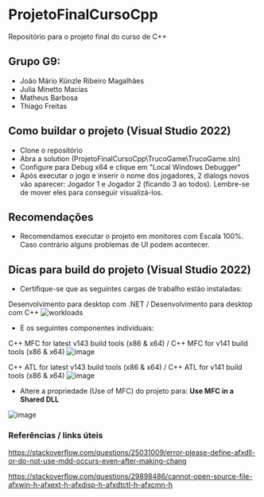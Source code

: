# ProjetoFinalCursoCpp
Repositório para o projeto final do curso de C++

## Grupo G9:
- João Mário Künzle Ribeiro Magalhães
- Julia Minetto Macias
- Matheus Barbosa
- Thiago Freitas

## Como buildar o projeto (Visual Studio 2022)
* Clone o repositório
* Abra a solution (ProjetoFinalCursoCpp\TrucoGame\TrucoGame.sln)
* Configure para Debug x64 e clique em "Local Windows Debugger"
* Após executar o jogo e inserir o nome dos jogadores, 2 dialogs novos vão aparecer: Jogador 1 e Jogador 2 (ficando 3 ao todos). Lembre-se de mover eles para conseguir visualizá-los. 

 ## Recomendações
 * Recomendamos executar o projeto em monitores com Escala 100%. Caso contrário alguns problemas de UI podem acontecer.

## Dicas para build do projeto (Visual Studio 2022)
* Certifique-se que as seguintes cargas de trabalho estão instaladas:

Desenvolvimento para desktop com .NET / Desenvolvimento para desktop com C++
![workloads](https://github.com/joaomariok/ProjetoFinalCursoCpp/assets/65927068/eaa41de0-5d81-4611-b4d1-8961887b86f6)

* E os seguintes componentes individuais:

C++ MFC for latest v143 build tools (x86 & x64) / C++ MFC for v141 build tools (x86 & x64)
![image](https://github.com/joaomariok/ProjetoFinalCursoCpp/assets/65927068/6065e6db-d6bf-4b01-84ae-752a60bad366)

C++ ATL for latest v143 build tools (x86 & x64) / C++ ATL for v141 build tools (x86 & x64)
![image](https://github.com/joaomariok/ProjetoFinalCursoCpp/assets/65927068/1f51f214-df15-4550-9600-d006f91bbea3)

* Altere a propriedade (Use of MFC) do projeto para: **Use MFC in a Shared DLL**

![image](https://github.com/joaomariok/ProjetoFinalCursoCpp/assets/65927068/8b2c440f-959f-494c-bb38-576b9eae49df)

### Referências / links úteis
https://stackoverflow.com/questions/25031009/error-please-define-afxdll-or-do-not-use-mdd-occurs-even-after-making-chang

https://stackoverflow.com/questions/29898486/cannot-open-source-file-afxwin-h-afxext-h-afxdisp-h-afxdtctl-h-afxcmn-h

